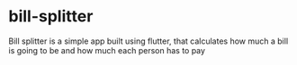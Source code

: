 # bill-splitter
Bill splitter is a simple app built using flutter, that calculates how much a bill is going to be and how much each person has to pay
